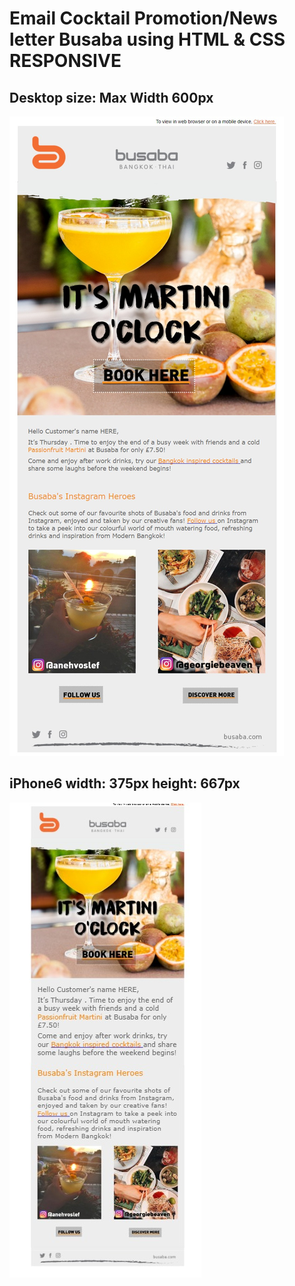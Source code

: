 # Email Cocktail Promotion/News letter Busaba using HTML & CSS RESPONSIVE

## Desktop size: Max Width 600px 

![Busaba Email](images/screenshotDESKTOP.jpg "Desktop version")

## iPhone6 width: 375px height: 667px 

![Busaba Email](images/screenshotMobile.jpg "Mobile version")